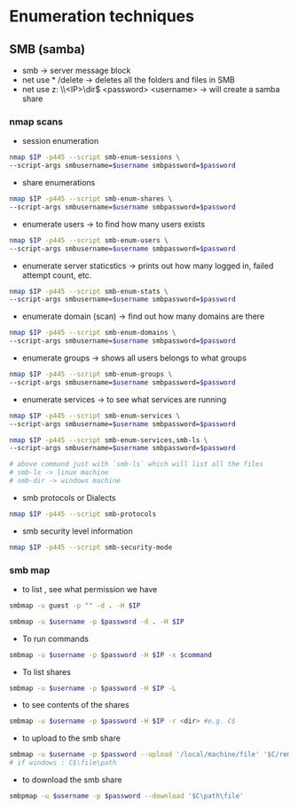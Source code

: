 # Enumeration techniques

## SMB (samba)

* smb -> server message block
* net use \* /delete -> deletes all the folders and files in SMB
* net use z: \\\\\<IP>\dir$ \<password> \<username> -> will create a samba share

### nmap scans

* session enumeration&#x20;

```bash
nmap $IP -p445 --script smb-enum-sessions \
--script-args smbusername=$username smbpassword=$password
```

* share enumerations

```bash
nmap $IP -p445 --script smb-enum-shares \
--script-args smbusername=$username smbpassword=$password
```

* enumerate users -> to find how many users exists

```bash
nmap $IP -p445 --script smb-enum-users \
--script-args smbusername=$username smbpassword=$password
```

* enumerate server staticstics -> prints out how many logged in, failed attempt count, etc.

```bash
nmap $IP -p445 --script smb-enum-stats \
--script-args smbusername=$username smbpassword=$password
```

* enumerate domain (scan) -> find out how many domains are there

```bash
nmap $IP -p445 --script smb-enum-domains \
--script-args smbusername=$username smbpassword=$password
```

* enumerate groups -> shows all users belongs to what groups

```bash
nmap $IP -p445 --script smb-enum-groups \
--script-args smbusername=$username smbpassword=$password
```

* enumerate services -> to see what services are running

```bash
nmap $IP -p445 --script smb-enum-services \
--script-args smbusername=$username smbpassword=$password
```

```bash
nmap $IP -p445 --script smb-enum-services,smb-ls \
--script-args smbusername=$username smbpassword=$password

# above command just with `smb-ls` which will list all the files
# smb-ls -> linux machine
# smb-dir -> windows machine
```

* smb protocols or Dialects

```bash
nmap $IP -p445 --script smb-protocols
```

* smb security level information

```bash
nmap $IP -p445 --script smb-security-mode
```



### smb map

* to list , see what permission we have

```bash
smbmap -u guest -p "" -d . -H $IP
```

```bash
smbmap -u $username -p $password -d . -H $IP
```

* To run commands&#x20;

```bash
smbmap -u $username -p $password -H $IP -x $command
```

* To list shares

```bash
smbmap -u $username -p $password -H $IP -L
```

* to see contents of the shares

```bash
smbmap -u $username -p $password -H $IP -r <dir> #e.g. C$ 
```

* to upload to the smb share

```bash
smbmap -u $username -p $password --upload '/local/machine/file' '$C/remote/machine'
# if windows : C$\file\path
```

* to download the smb share

```bash
smbpmap -u $username -p $password --download '$C\path\file'
```























